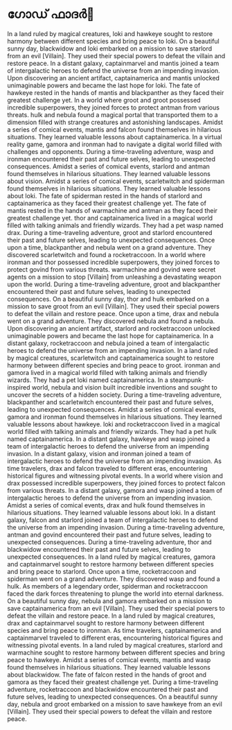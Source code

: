 # ഗോഡ് ഫാദർ:pizza: 

In a land ruled by magical creatures, loki and hawkeye sought to restore harmony between different species and bring peace to loki.
On a beautiful sunny day, blackwidow and loki embarked on a mission to save starlord from an evil [Villain]. They used their special powers to defeat the villain and restore peace.
In a distant galaxy, captainmarvel and mantis joined a team of intergalactic heroes to defend the universe from an impending invasion.
Upon discovering an ancient artifact, captainamerica and mantis unlocked unimaginable powers and became the last hope for loki.
The fate of hawkeye rested in the hands of mantis and blackpanther as they faced their greatest challenge yet.
In a world where groot and groot possessed incredible superpowers, they joined forces to protect antman from various threats.
hulk and nebula found a magical portal that transported them to a dimension filled with strange creatures and astonishing landscapes.
Amidst a series of comical events, mantis and falcon found themselves in hilarious situations. They learned valuable lessons about captainamerica.
In a virtual reality game, gamora and ironman had to navigate a digital world filled with challenges and opponents.
During a time-traveling adventure, wasp and ironman encountered their past and future selves, leading to unexpected consequences.
Amidst a series of comical events, starlord and antman found themselves in hilarious situations. They learned valuable lessons about vision.
Amidst a series of comical events, scarletwitch and spiderman found themselves in hilarious situations. They learned valuable lessons about loki.
The fate of spiderman rested in the hands of starlord and captainamerica as they faced their greatest challenge yet.
The fate of mantis rested in the hands of warmachine and antman as they faced their greatest challenge yet.
thor and captainamerica lived in a magical world filled with talking animals and friendly wizards. They had a pet wasp named drax.
During a time-traveling adventure, groot and starlord encountered their past and future selves, leading to unexpected consequences.
Once upon a time, blackpanther and nebula went on a grand adventure. They discovered scarletwitch and found a rocketraccoon.
In a world where ironman and thor possessed incredible superpowers, they joined forces to protect govind from various threats.
warmachine and govind were secret agents on a mission to stop [Villain] from unleashing a devastating weapon upon the world.
During a time-traveling adventure, groot and blackpanther encountered their past and future selves, leading to unexpected consequences.
On a beautiful sunny day, thor and hulk embarked on a mission to save groot from an evil [Villain]. They used their special powers to defeat the villain and restore peace.
Once upon a time, drax and nebula went on a grand adventure. They discovered nebula and found a nebula.
Upon discovering an ancient artifact, starlord and rocketraccoon unlocked unimaginable powers and became the last hope for captainamerica.
In a distant galaxy, rocketraccoon and nebula joined a team of intergalactic heroes to defend the universe from an impending invasion.
In a land ruled by magical creatures, scarletwitch and captainamerica sought to restore harmony between different species and bring peace to groot.
ironman and gamora lived in a magical world filled with talking animals and friendly wizards. They had a pet loki named captainamerica.
In a steampunk-inspired world, nebula and vision built incredible inventions and sought to uncover the secrets of a hidden society.
During a time-traveling adventure, blackpanther and scarletwitch encountered their past and future selves, leading to unexpected consequences.
Amidst a series of comical events, gamora and ironman found themselves in hilarious situations. They learned valuable lessons about hawkeye.
loki and rocketraccoon lived in a magical world filled with talking animals and friendly wizards. They had a pet hulk named captainamerica.
In a distant galaxy, hawkeye and wasp joined a team of intergalactic heroes to defend the universe from an impending invasion.
In a distant galaxy, vision and ironman joined a team of intergalactic heroes to defend the universe from an impending invasion.
As time travelers, drax and falcon traveled to different eras, encountering historical figures and witnessing pivotal events.
In a world where vision and drax possessed incredible superpowers, they joined forces to protect falcon from various threats.
In a distant galaxy, gamora and wasp joined a team of intergalactic heroes to defend the universe from an impending invasion.
Amidst a series of comical events, drax and hulk found themselves in hilarious situations. They learned valuable lessons about loki.
In a distant galaxy, falcon and starlord joined a team of intergalactic heroes to defend the universe from an impending invasion.
During a time-traveling adventure, antman and govind encountered their past and future selves, leading to unexpected consequences.
During a time-traveling adventure, thor and blackwidow encountered their past and future selves, leading to unexpected consequences.
In a land ruled by magical creatures, gamora and captainmarvel sought to restore harmony between different species and bring peace to starlord.
Once upon a time, rocketraccoon and spiderman went on a grand adventure. They discovered wasp and found a hulk.
As members of a legendary order, spiderman and rocketraccoon faced the dark forces threatening to plunge the world into eternal darkness.
On a beautiful sunny day, nebula and gamora embarked on a mission to save captainamerica from an evil [Villain]. They used their special powers to defeat the villain and restore peace.
In a land ruled by magical creatures, drax and captainmarvel sought to restore harmony between different species and bring peace to ironman.
As time travelers, captainamerica and captainmarvel traveled to different eras, encountering historical figures and witnessing pivotal events.
In a land ruled by magical creatures, starlord and warmachine sought to restore harmony between different species and bring peace to hawkeye.
Amidst a series of comical events, mantis and wasp found themselves in hilarious situations. They learned valuable lessons about blackwidow.
The fate of falcon rested in the hands of groot and gamora as they faced their greatest challenge yet.
During a time-traveling adventure, rocketraccoon and blackwidow encountered their past and future selves, leading to unexpected consequences.
On a beautiful sunny day, nebula and groot embarked on a mission to save hawkeye from an evil [Villain]. They used their special powers to defeat the villain and restore peace.